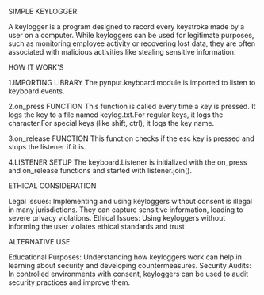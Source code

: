 SIMPLE KEYLOGGER

A keylogger is a program designed to record every keystroke made by a user on a computer. While keyloggers can be used for legitimate purposes, such as monitoring employee activity or recovering lost data, they are often associated with malicious activities like stealing sensitive information.

HOW IT WORK'S

1.IMPORTING LIBRARY The pynput.keyboard module is imported to listen to keyboard events. 

2.on_press FUNCTION This function is called every time a key is pressed. It logs the key to a file named keylog.txt.For regular keys, it logs the character.For special keys (like shift, ctrl), it logs the key name.

3.on_release FUNCTION This function checks if the esc key is pressed and stops the listener if it is. 

4.LISTENER SETUP The keyboard.Listener is initialized with the on_press and on_release functions and started with listener.join().

ETHICAL CONSIDERATION

Legal Issues: Implementing and using keyloggers without consent is illegal in many jurisdictions. They can capture sensitive information, leading to severe privacy violations. Ethical Issues: Using keyloggers without informing the user violates ethical standards and trust

ALTERNATIVE USE

Educational Purposes: Understanding how keyloggers work can help in learning about security and developing countermeasures. Security Audits: In controlled environments with consent, keyloggers can be used to audit security practices and improve them.
